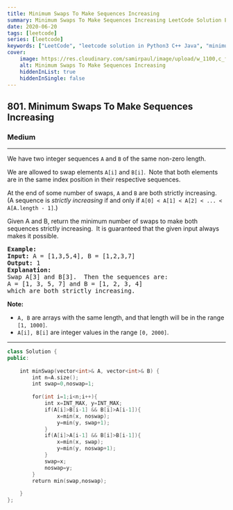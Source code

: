 ```yaml
---
title: Minimum Swaps To Make Sequences Increasing
summary: Minimum Swaps To Make Sequences Increasing LeetCode Solution Explained
date: 2020-06-20
tags: [leetcode]
series: [leetcode]
keywords: ["LeetCode", "leetcode solution in Python3 C++ Java", "minimum-swaps-to-make-sequences-increasing LeetCode Solution Explained"]
cover:
    image: https://res.cloudinary.com/samirpaul/image/upload/w_1100,c_fit,co_rgb:FFFFFF,l_text:Arial_75_bold:Minimum Swaps To Make Sequences Increasing - Solution Explained/problem-solving.webp
    alt: Minimum Swaps To Make Sequences Increasing
    hiddenInList: true
    hiddenInSingle: false
---
```



<h2>801. Minimum Swaps To Make Sequences Increasing</h2><h3>Medium</h3><hr><div><p>We have two integer sequences <code>A</code> and <code>B</code> of the same non-zero length.</p>

<p>We are allowed to swap elements <code>A[i]</code> and <code>B[i]</code>.&nbsp; Note that both elements are in the same index position in their respective sequences.</p>

<p>At the end of some number of swaps, <code>A</code> and <code>B</code> are both strictly increasing.&nbsp; (A sequence is <em>strictly increasing</em> if and only if <code>A[0] &lt; A[1] &lt; A[2] &lt; ... &lt; A[A.length - 1]</code>.)</p>

<p>Given A and B, return the minimum number of swaps to make both sequences strictly increasing.&nbsp; It is guaranteed that the given input always makes it possible.</p>

<pre><strong>Example:</strong>
<strong>Input:</strong> A = [1,3,5,4], B = [1,2,3,7]
<strong>Output:</strong> 1
<strong>Explanation: </strong>
Swap A[3] and B[3].  Then the sequences are:
A = [1, 3, 5, 7] and B = [1, 2, 3, 4]
which are both strictly increasing.
</pre>

<p><strong>Note:</strong></p>

<ul>
	<li><code>A, B</code> are arrays with the same length, and that length will be in the range <code>[1, 1000]</code>.</li>
	<li><code>A[i], B[i]</code> are integer values in the range <code>[0, 2000]</code>.</li>
</ul>
</div>

---




```cpp
class Solution {
public:
 
    int minSwap(vector<int>& A, vector<int>& B) {
        int n=A.size();
        int swap=0,noswap=1;
        
        for(int i=1;i<n;i++){
            int x=INT_MAX, y=INT_MAX;
            if(A[i]>B[i-1] && B[i]>A[i-1]){
                x=min(x, noswap);
                y=min(y, swap+1);
            }
            if(A[i]>A[i-1] && B[i]>B[i-1]){
                x=min(x, swap);
                y=min(y, noswap+1);
            }
            swap=x;
            noswap=y;
        }
        return min(swap,noswap);
        
    }
};

```
